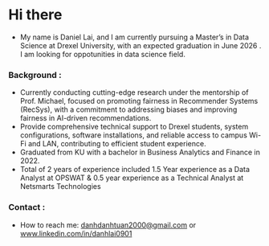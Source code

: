 # Hi there 
* My name is Daniel Lai, and I am currently pursuing a Master’s in Data Science at Drexel University, with an expected graduation in June 2026 . I am looking for oppotunities in data science field. 
### Background :
- Currently conducting cutting-edge research under the mentorship of Prof. Michael, focused on promoting fairness in Recommender Systems (RecSys), with a commitment to addressing biases and improving fairness in AI-driven recommendations.
- Provide comprehensive technical support to Drexel students,  system configurations, software installations, and reliable access to campus Wi-Fi and LAN, contributing to efficient student experience.
- Graduated from KU with a bachelor in Business Analytics and Finance in 2022.
- Total of 2 years of experience included 1.5 Year experience as a Data Analyst at OPSWAT & 0.5 year experience as a Technical Analyst at Netsmarts Technologies
### Contact : 
- How to reach me: danhdanhtuan2000@gmail.com  or www.linkedin.com/in/danhlai0901


